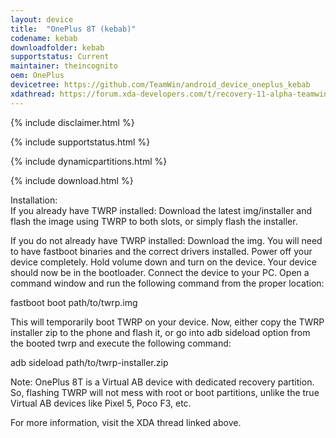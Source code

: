```yaml
---
layout: device
title:  "OnePlus 8T (kebab)"
codename: kebab
downloadfolder: kebab
supportstatus: Current
maintainer: theincognito
oem: OnePlus
devicetree: https://github.com/TeamWin/android_device_oneplus_kebab
xdathread: https://forum.xda-developers.com/t/recovery-11-alpha-teamwin-recovery-project-8t-kebab-2021-09-04.4302449/
---
```


{% include disclaimer.html %}

{% include supportstatus.html %}

{% include dynamicpartitions.html %}

{% include download.html %}

<div class='page-heading'>Installation:</div>
If you already have TWRP installed:
Download the latest img/installer and flash the image using TWRP to both slots, or simply flash the installer.

If you do not already have TWRP installed:
Download the img. You will need to have fastboot binaries and the correct drivers installed. Power off your device completely. Hold volume down and turn on the device. Your device should now be in the bootloader. Connect the device to your PC. Open a command window and run the following command from the proper location:

fastboot boot path/to/twrp.img

This will temporarily boot TWRP on your device. Now, either copy the TWRP installer zip to the phone and flash it, or go into adb sideload option from the booted twrp and execute the following command:

adb sideload path/to/twrp-installer.zip

Note: OnePlus 8T is a Virtual AB device with dedicated recovery partition. So, flashing TWRP will not mess with root or boot partitions, unlike the true Virtual AB devices like Pixel 5, Poco F3, etc.

For more information, visit the XDA thread linked above.
